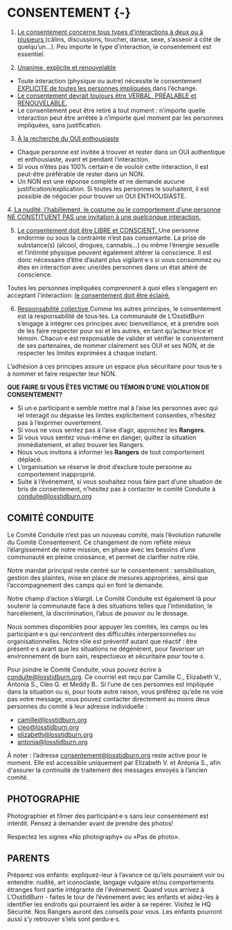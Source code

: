 # CONSENTEMENT {-}

1.  <span style="text-decoration:underline">Le consentement concerne tous types d’interactions à deux ou à plusieurs </span>(câlins, discussions, toucher, danse, sexe, s’asseoir à côté de quelqu’un...).
Peu importe le type d’interaction, le consentement est essentiel.


2. <span style="text-decoration:underline">Unanime, explicite et renouvelable </span>
  
  
* Toute interaction (physique ou autre) nécessite le consentement <span style="text-decoration:underline"> EXPLICITE de toutes les  personnes impliquées </span> dans l’échange.  
* <span style="text-decoration:underline">  Le consentement devrait toujours être VERBAL, PRÉALABLE et RENOUVELABLE. </span> 
* Le consentement peut être retiré à tout moment : n’importe quelle interaction peut être  arrêtée à n’importe quel moment par les personnes impliquées, sans justification. 


3. <span style="text-decoration:underline"> À la recherche du OUI enthousiaste </span> 
  
* Chaque personne est invitée à trouver et rester dans un OUI authentique et enthousiaste,  avant et pendant l’interaction. 
* Si vous n’êtes pas 100% certain·e de vouloir cette interaction, il est peut-être préférable de rester dans un NON.
* Un NON est une réponse complète et ne demande aucune justification/explication. Si  toutes les personnes le souhaitent, il est possible de négocier pour trouver un OUI ENTHOUSIASTE. 


4.<span style="text-decoration:underline">  La nudité, l’habillement, le costume ou le comportement d’une personne NE CONSTITUENT PAS une invitation à une quelconque interaction. </span> 
  
  
5. <span style="text-decoration:underline">  Le consentement doit être LIBRE et CONSCIENT. </span> 
Une personne endormie ou sous la contrainte n’est pas consentante. La prise de substance(s)  (alcool, drogues, cannabis…) ou même l’énergie sexuelle et l’intimité physique peuvent également altérer la conscience. Il est donc nécessaire d’être d’autant plus vigilant·e·s si vous  consommez ou êtes en interaction avec une/des personnes dans un état altéré de conscience.  

Toutes les personnes impliquées comprennent à quoi elles s’engagent en acceptant l'interaction: <span style="text-decoration:underline"> le consentement doit être éclairé. </span> 


6. <span style="text-decoration:underline"> Responsabilité collective </span> 
Comme les autres principes, le consentement est la responsabilité de tous·tes. La communauté de L’OsstidBurn s’engage à intégrer ces principes avec bienveillance, et à prendre soin de les faire respecter pour soi et les autres, en tant qu’acteur·trice et témoin. Chacun·e est responsable de valider et vérifier le consentement de ses partenaires, de nommer clairement ses OUI et ses NON, et de respecter les limites exprimées à chaque instant.  

L’adhésion à ces principes assure un espace plus sécuritaire pour tous·te·s à nommer et faire respecter leur NON. 


**QUE FAIRE SI VOUS ÊTES VICTIME OU TÉMOIN D’UNE VIOLATION DE CONSENTEMENT?**

* Si un·e participant·e semble mettre mal à l’aise les personnes avec qui iel interagit ou dépasse les limites explicitement consenties, n’hésitez pas à l’exprimer ouvertement. 
* Si vous ne vous sentez pas à l’aise d’agir, approchez les **Rangers**.  
* Si vous vous sentez vous-même en danger, quittez  la situation immédiatement, et allez trouver les Rangers. 
* Nous vous invitons à informer les **Rangers** de tout comportement déplacé. 
* L’organisation se réserve le droit d’exclure toute personne au comportement inapproprié. 
* Suite à l’événement, si vous souhaitez nous faire part d’une situation de bris de consentement, n’hésitez pas à contacter le comité Conduite à <span style="text-decoration:underline">conduite@losstidburn.org </span>


<h2><span> COMITÉ CONDUITE  </span></h2>


Le Comité Conduite n’est pas un nouveau comité, mais l’évolution naturelle du Comité Consentement. Ce changement de nom reflète mieux l’élargissement de notre mission, en phase avec les besoins d’une communauté en pleine croissance, et permet de clarifier notre rôle.

Notre mandat principal reste centré sur le consentement : sensibilisation, gestion des plaintes, mise en place de mesures appropriées, ainsi que l’accompagnement des camps qui en font la demande.

Notre champ d’action s’élargit. Le Comité Conduite est également là pour soutenir la communauté face à des situations telles que l’intimidation, le harcèlement, la discrimination, l’abus de pouvoir ou le dossage.

Nous sommes disponibles pour appuyer les comités, les camps ou les participant·e·s qui rencontrent des difficultés interpersonnelles ou organisationnelles. Notre rôle est préventif autant que réactif : être présent·e·s avant que les situations ne dégénèrent, pour favoriser un environnement de burn sain, respectueux et sécuritaire pour tou·te·s.

Pour joindre le Comité Conduite, vous pouvez écrire à conduite@losstidburn.org. Ce courriel est reçu par Camille C., Elizabeth V., Antonia S., Cléo G. et Meddy B.. Si l’une de ces personnes est impliquée dans la situation ou si, pour toute autre raison, vous préférez qu’elle ne voie pas votre message, vous pouvez contacter directement au moins deux personnes du comité à leur adresse individuelle :

* camille@losstidburn.org
* cleo@losstidburn.org
* elizabeth@losstidburn.org
* antonia@losstidburn.org

À noter : l’adresse consentement@losstidburn.org reste active pour le moment. Elle est accessible uniquement par Elizabeth V. et Antonia S., afin d'assurer la continuité de traitement des messages envoyés à l’ancien comité.

<h2><span> PHOTOGRAPHIE  </span></h2>

Photographier et filmer des participant·e·s sans leur consentement est interdit. Pensez à demander avant de prendre des photos! 


Respectez les signes «No photography» ou «Pas de photo». 


<h2><span> PARENTS  </span></h2>

Préparez vos enfants: expliquez-leur à l’avance ce qu’iels pourraient voir ou entendre: nudité, art iconoclaste, langage vulgaire et/ou comportements étranges font partie intégrante de l'événement. 
Quand vous arrivez à L’OsstidBurn - faites le tour de l’événement avec les enfants et aidez-les à identifier les endroits qui pourraient les aider à se repérer. Visitez le HQ Sécurité. Nos Rangers auront des conseils pour vous. Les enfants pourront aussi s’y retrouver s’iels sont perdu·e·s. 



